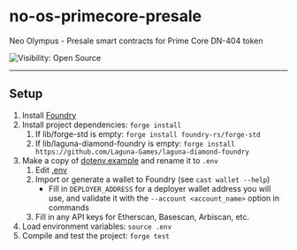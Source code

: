 # no-os-primecore-presale
Neo Olympus - Presale smart contracts for Prime Core DN-404 token

![Visibility: Open Source](https://img.shields.io/badge/visibility-open%20source-brightgreen)

---

## Setup

1. Install [Foundry](https://book.getfoundry.sh/getting-started/installation)
2. Install project dependencies: `forge install`
   1. If lib/forge-std is empty: `forge install foundry-rs/forge-std`
   2. If lib/laguna-diamond-foundry is empty: `forge install https://github.com/Laguna-Games/laguna-diamond-foundry`
3. Make a copy of [dotenv.example](dotenv.example) and rename it to `.env`
   1. Edit [.env](.env)
   2. Import or generate a wallet to Foundry (see `cast wallet --help`)
      - Fill in `DEPLOYER_ADDRESS` for a deployer wallet address you will use, and validate it with the `--account <account_name>` option in commands
   3. Fill in any API keys for Etherscan, Basescan, Arbiscan, etc.
4. Load environment variables: `source .env`
5. Compile and test the project: `forge test`
